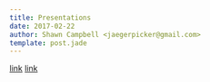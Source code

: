 ```yaml
---
title: Presentations
date: 2017-02-22
author: Shawn Campbell <jaegerpicker@gmail.com>
template: post.jade
---
```


[link]("JSUnitTestingSlides/index.html" "JS Unit Testing Slides")
[link]("LudumDate33/index.html" "LudumDare33")